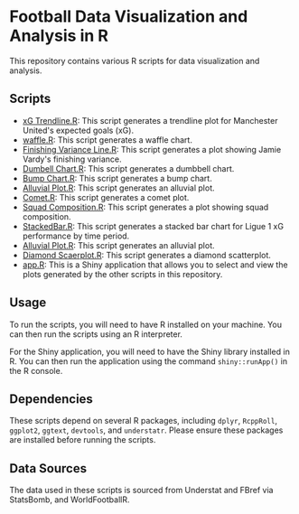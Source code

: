 # Football Data Visualization and Analysis in R

This repository contains various R scripts for data visualization and analysis.

## Scripts

- [xG Trendline.R](xG_Trendline.R): This script generates a trendline plot for Manchester United's expected goals (xG).
- [waffle.R](waffle.R): This script generates a waffle chart.
- [Finishing Variance Line.R](Finishing_Variance_Line.R): This script generates a plot showing Jamie Vardy's finishing variance.
- [Dumbell Chart.R](Dumbell_Chart.R): This script generates a dumbbell chart.
- [Bump Chart.R](Bump_Chart.R): This script generates a bump chart.
- [Alluvial Plot.R](Alluvial.R): This script generates an alluvial plot.
- [Comet.R](Comet.R): This script generates a comet plot.
- [Squad Composition.R](Squad_Composition.R): This script generates a plot showing squad composition.
- [StackedBar.R](StackedBar.R): This script generates a stacked bar chart for Ligue 1 xG performance by time period.
- [Alluvial Plot.R](Alluvial.R): This script generates an alluvial plot.
- [Diamond Scaerplot.R](Diamond_Scatterplot.R): This script generates a diamond scatterplot.
- [app.R](app.R): This is a Shiny application that allows you to select and view the plots generated by the other scripts in this repository.

## Usage

To run the scripts, you will need to have R installed on your machine. You can then run the scripts using an R interpreter.

For the Shiny application, you will need to have the Shiny library installed in R. You can then run the application using the command `shiny::runApp()` in the R console.

## Dependencies

These scripts depend on several R packages, including `dplyr`, `RcppRoll`, `ggplot2`, `ggtext`, `devtools`, and `understatr`. Please ensure these packages are installed before running the scripts.

## Data Sources

The data used in these scripts is sourced from Understat and FBref via StatsBomb, and WorldFootballR.

